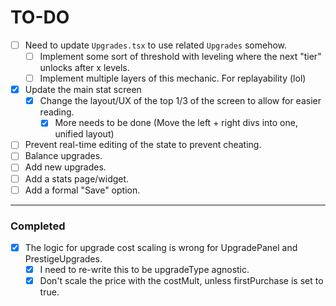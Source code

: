 # TO-DO

- [ ] Need to update `Upgrades.tsx` to use related `Upgrades` somehow.
  - [ ] Implement some sort of threshold with leveling where the next "tier" unlocks after x levels.
  - [ ] Implement multiple layers of this mechanic. For replayability (lol)
- [x] Update the main stat screen
  - [x] Change the layout/UX of the top 1/3 of the screen to allow for easier reading.
    - [x] More needs to be done (Move the left + right divs into one, unified layout)

- [ ] Prevent real-time editing of the state to prevent cheating.
- [ ] Balance upgrades.
- [ ] Add new upgrades.
- [ ] Add a stats page/widget.
- [ ] Add a formal "Save" option.

---

### Completed

- [x] The logic for upgrade cost scaling is wrong for UpgradePanel and PrestigeUpgrades.
  - [x] I need to re-write this to be upgradeType agnostic.
  - [x] Don't scale the price with the costMult, unless firstPurchase is set to true.